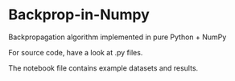 # Backprop-in-Numpy
Backpropagation algorithm implemented in pure Python + NumPy

For source code, have a look at .py files. 

The notebook file contains example datasets and results.